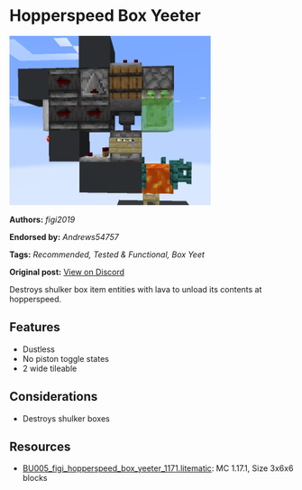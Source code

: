 # Hopperspeed Box Yeeter
<img alt="box_yeeter.png" src="images/box_yeeter.png?raw=1" height="300px">

**Authors:** *figi2019*

**Endorsed by:** *Andrews54757*

**Tags:** *Recommended, Tested & Functional, Box Yeet*

**Original post:** [View on Discord](https://discord.com/channels/1375556143186837695/1388317081958617148)

Destroys shulker box item entities with lava to unload its contents at hopperspeed.

## Features
- Dustless
- No piston toggle states
- 2 wide tileable

## Considerations
- Destroys shulker boxes

## Resources
- [BU005_figi_hopperspeed_box_yeeter_1171.litematic](attachments/BU005_figi_hopperspeed_box_yeeter_1171.litematic): MC 1.17.1, Size 3x6x6 blocks
